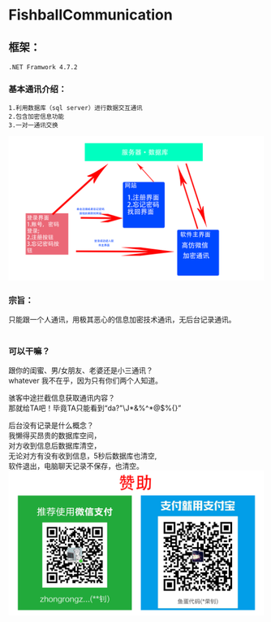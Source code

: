 # FishballCommunication
## 框架：
	.NET Framwork 4.7.2
### 基本通讯介绍：<br>
    1.利用数据库（sql server）进行数据交互通讯
    2.包含加密信息功能
    3.一对一通讯交换
    
  ![image](https://github.com/zhongrongzhao/FishballCommunication/blob/master/%E5%9F%BA%E6%9C%AC%E6%9E%B6%E6%9E%84.png)
### 宗旨：<br>
只能跟一个人通讯，用极其恶心的信息加密技术通讯，无后台记录通讯。<br><br>
### 可以干嘛？<br>
跟你的闺蜜、男/女朋友、老婆还是小三通讯？<br>
	whatever 我不在乎，因为只有你们两个人知道。<br>

骇客中途拦截信息获取通讯内容？<br>
	那就给TA吧！毕竟TA只能看到“da?"\J*&%^*@$%{}”<br>

后台没有记录是什么概念？<br>
	我懒得买昂贵的数据库空间，<br>
	对方收到信息后数据库清空，<br>
	无论对方有没有收到信息，5秒后数据库也清空,<br>
	软件退出，电脑聊天记录不保存，也清空。<br>
![image](https://github.com/zhongrongzhao/FishballCommunication/blob/master/%E8%B5%9E%E5%8A%A9.png)
